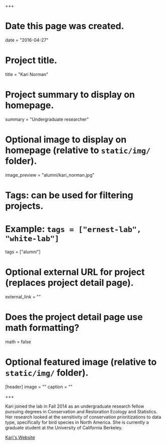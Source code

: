 +++
# Date this page was created.
date = "2016-04-27"

# Project title.
title = "Kari Norman"

# Project summary to display on homepage.
summary = "Undergraduate researcher"

# Optional image to display on homepage (relative to `static/img/` folder).
image_preview = "alumni/kari_norman.jpg"

# Tags: can be used for filtering projects.
# Example: `tags = ["ernest-lab", "white-lab"]`
tags = ["alumni"]

# Optional external URL for project (replaces project detail page).
external_link = ""

# Does the project detail page use math formatting?
math = false

# Optional featured image (relative to `static/img/` folder).
[header]
image = ""
caption = ""

+++

Kari joined the lab in Fall 2014 as an undergraduate research fellow pursuing degrees in Conservation and Restoration Ecology and Statistics. Her research looked at the sensitivity of conservation prioritizations to data type, specifically for bird species in North America. She is currently a graduate student at the University of California Berkeley.

[Kari's Website](https://ourenvironment.berkeley.edu/people/kari-norman)